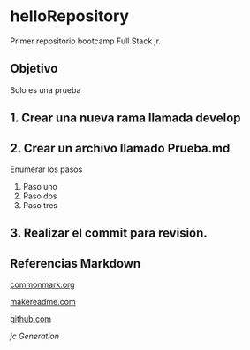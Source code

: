 # helloRepository
Primer repositorio bootcamp Full Stack jr.

## Objetivo 
Solo es una prueba

## 1. Crear una nueva rama llamada **develop** 

## 2. Crear un archivo llamado Prueba.md

Enumerar los pasos 
1. Paso uno
2. Paso dos
3. Paso tres

## 3. Realizar el commit para revisión.

## Referencias Markdown
[commonmark.org](https://commonmark.org/help/)

[makereadme.com](https://www.makeareadme.com/)

[github.com](https://github.com/navendu-pottekkat/awesome-readme/blob/master/README-template.md)


*jc Generation*
